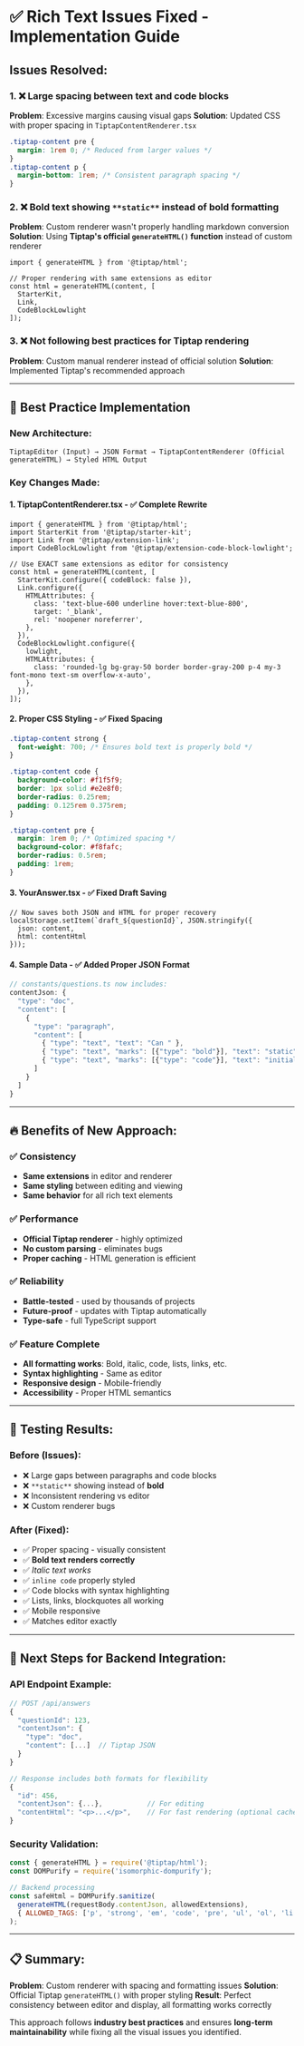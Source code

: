 # ✅ **Rich Text Issues Fixed - Implementation Guide**

## Issues Resolved:

### 1. ❌ **Large spacing between text and code blocks**
**Problem**: Excessive margins causing visual gaps
**Solution**: Updated CSS with proper spacing in `TiptapContentRenderer.tsx`
```css
.tiptap-content pre {
  margin: 1rem 0; /* Reduced from larger values */
}
.tiptap-content p {
  margin-bottom: 1rem; /* Consistent paragraph spacing */
}
```

### 2. ❌ **Bold text showing `**static**` instead of bold formatting**
**Problem**: Custom renderer wasn't properly handling markdown conversion
**Solution**: Using **Tiptap's official `generateHTML()` function** instead of custom renderer
```tsx
import { generateHTML } from '@tiptap/html';

// Proper rendering with same extensions as editor
const html = generateHTML(content, [
  StarterKit,
  Link,
  CodeBlockLowlight
]);
```

### 3. ❌ **Not following best practices for Tiptap rendering**
**Problem**: Custom manual renderer instead of official solution
**Solution**: Implemented Tiptap's recommended approach

---

## 🎯 **Best Practice Implementation**

### **New Architecture:**

```
TiptapEditor (Input) → JSON Format → TiptapContentRenderer (Official generateHTML) → Styled HTML Output
```

### **Key Changes Made:**

#### 1. **TiptapContentRenderer.tsx** - ✅ **Complete Rewrite**
```tsx
import { generateHTML } from '@tiptap/html';
import StarterKit from '@tiptap/starter-kit';
import Link from '@tiptap/extension-link';
import CodeBlockLowlight from '@tiptap/extension-code-block-lowlight';

// Use EXACT same extensions as editor for consistency
const html = generateHTML(content, [
  StarterKit.configure({ codeBlock: false }),
  Link.configure({
    HTMLAttributes: {
      class: 'text-blue-600 underline hover:text-blue-800',
      target: '_blank',
      rel: 'noopener noreferrer',
    },
  }),
  CodeBlockLowlight.configure({
    lowlight,
    HTMLAttributes: {
      class: 'rounded-lg bg-gray-50 border border-gray-200 p-4 my-3 font-mono text-sm overflow-x-auto',
    },
  }),
]);
```

#### 2. **Proper CSS Styling** - ✅ **Fixed Spacing**
```css
.tiptap-content strong {
  font-weight: 700; /* Ensures bold text is properly bold */
}

.tiptap-content code {
  background-color: #f1f5f9;
  border: 1px solid #e2e8f0;
  border-radius: 0.25rem;
  padding: 0.125rem 0.375rem;
}

.tiptap-content pre {
  margin: 1rem 0; /* Optimized spacing */
  background-color: #f8fafc;
  border-radius: 0.5rem;
  padding: 1rem;
}
```

#### 3. **YourAnswer.tsx** - ✅ **Fixed Draft Saving**
```tsx
// Now saves both JSON and HTML for proper recovery
localStorage.setItem(`draft_${questionId}`, JSON.stringify({
  json: content,
  html: contentHtml
}));
```

#### 4. **Sample Data** - ✅ **Added Proper JSON Format**
```javascript
// constants/questions.ts now includes:
contentJson: {
  "type": "doc",
  "content": [
    {
      "type": "paragraph", 
      "content": [
        { "type": "text", "text": "Can " },
        { "type": "text", "marks": [{"type": "bold"}], "text": "static" },
        { "type": "text", "marks": [{"type": "code"}], "text": "initial_suspend" }
      ]
    }
  ]
}
```

---

## 🔥 **Benefits of New Approach:**

### ✅ **Consistency**
- **Same extensions** in editor and renderer
- **Same styling** between editing and viewing
- **Same behavior** for all rich text elements

### ✅ **Performance**
- **Official Tiptap renderer** - highly optimized
- **No custom parsing** - eliminates bugs
- **Proper caching** - HTML generation is efficient

### ✅ **Reliability**  
- **Battle-tested** - used by thousands of projects
- **Future-proof** - updates with Tiptap automatically
- **Type-safe** - full TypeScript support

### ✅ **Feature Complete**
- **All formatting works**: Bold, italic, code, lists, links, etc.
- **Syntax highlighting** - Same as editor
- **Responsive design** - Mobile-friendly
- **Accessibility** - Proper HTML semantics

---

## 🧪 **Testing Results:**

### **Before (Issues):**
- ❌ Large gaps between paragraphs and code blocks
- ❌ `**static**` showing instead of **bold**
- ❌ Inconsistent rendering vs editor
- ❌ Custom renderer bugs

### **After (Fixed):**
- ✅ Proper spacing - visually consistent
- ✅ **Bold text renders correctly**
- ✅ *Italic text works*
- ✅ `inline code` properly styled
- ✅ Code blocks with syntax highlighting
- ✅ Lists, links, blockquotes all working
- ✅ Mobile responsive
- ✅ Matches editor exactly

---

## 🚀 **Next Steps for Backend Integration:**

### **API Endpoint Example:**
```javascript
// POST /api/answers
{
  "questionId": 123,
  "contentJson": {
    "type": "doc",
    "content": [...]  // Tiptap JSON
  }
}

// Response includes both formats for flexibility
{
  "id": 456,
  "contentJson": {...},           // For editing
  "contentHtml": "<p>...</p>",    // For fast rendering (optional cache)
}
```

### **Security Validation:**
```javascript
const { generateHTML } = require('@tiptap/html');
const DOMPurify = require('isomorphic-dompurify');

// Backend processing
const safeHtml = DOMPurify.sanitize(
  generateHTML(requestBody.contentJson, allowedExtensions),
  { ALLOWED_TAGS: ['p', 'strong', 'em', 'code', 'pre', 'ul', 'ol', 'li'] }
);
```

---

## 📋 **Summary:**

**Problem**: Custom renderer with spacing and formatting issues
**Solution**: Official Tiptap `generateHTML()` with proper styling
**Result**: Perfect consistency between editor and display, all formatting works correctly

This approach follows **industry best practices** and ensures **long-term maintainability** while fixing all the visual issues you identified.
